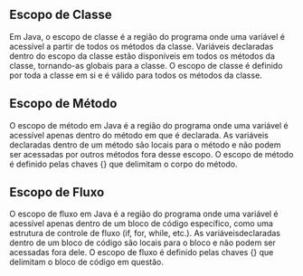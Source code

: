 ## Escopo de Classe
Em Java, o escopo de classe é a região do programa onde uma variável é acessível a partir de todos os métodos da classe. Variáveis ​​declaradas dentro do escopo da classe estão disponíveis em todos os métodos da classe, tornando-as globais para a classe. O escopo de classe é definido por toda a classe em si e é válido para todos os métodos da classe.

## Escopo de Método
O escopo de método em Java é a região do programa onde uma variável é acessível apenas dentro do método em que é declarada. As variáveis ​​declaradas dentro de um método são locais para o método e não podem ser acessadas por outros métodos fora desse escopo. O escopo de método é definido pelas chaves {} que delimitam o corpo do método.

## Escopo de Fluxo
O escopo de fluxo em Java é a região do programa onde uma variável é acessível apenas dentro de um bloco de código específico, como uma estrutura de controle de fluxo (if, for, while, etc.). As variáveis ​​declaradas dentro de um bloco de código são locais para o bloco e não podem ser acessadas fora dele. O escopo de fluxo é definido pelas chaves {} que delimitam o bloco de código em questão.